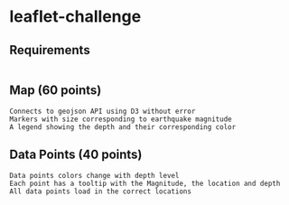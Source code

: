 # leaflet-challenge

## Requirements
```These requirements apply only to "Part 1: Create the Earthquake Visualization" as "Part 2" is optional with no extra points earning.
```

## Map (60 points)
```TileLayer loads without error  
Connects to geojson API using D3 without error  
Markers with size corresponding to earthquake magnitude  
A legend showing the depth and their corresponding color
```  

## Data Points (40 points)
```Data points scale with magnitude level  
Data points colors change with depth level  
Each point has a tooltip with the Magnitude, the location and depth  
All data points load in the correct locations 
```

